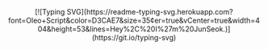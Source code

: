 <div align = "center">
  [![Typing SVG](https://readme-typing-svg.herokuapp.com?font=Oleo+Script&color=D3CAE7&size=35&center=true&vCenter=true&width=404&height=53&lines=Hey%2C%20I%27m%20JunSeok.)](https://git.io/typing-svg)

</div>

  


